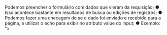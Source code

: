 Podemos preencher o formulário com dados que vieram da requisição; ● Isso acontece bastante em resultados de busca ou edições de registros; ● Podemos fazer uma checagem de se o dado foi enviado e recebido para a página, e utilizar o echo para exibir no atributo value do input; ● Exemplo: ”>
